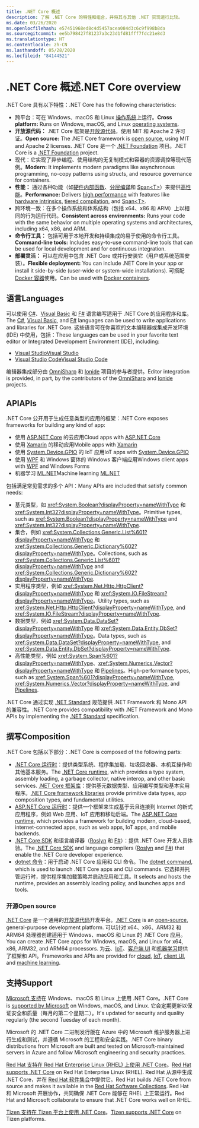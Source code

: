 ```yaml
---
title: .NET Core 概述
description: 了解 .NET Core 的特性和组合，并将其与其他 .NET 实现进行比较。
ms.date: 03/26/2020
ms.openlocfilehash: e57451968ed8c4d5457acea084d3c6c9f998b8da
ms.sourcegitcommit: ee5b798427f81237a3c23d1fd81fff7fdc21e8d3
ms.translationtype: HT
ms.contentlocale: zh-CN
ms.lasthandoff: 05/28/2020
ms.locfileid: "84144521"
---
```

# <a name="net-core-overview"></a><span data-ttu-id="d8f40-103">.NET Core 概述</span><span class="sxs-lookup"><span data-stu-id="d8f40-103">.NET Core overview</span></span>

<span data-ttu-id="d8f40-104">.NET Core 具有以下特性：</span><span class="sxs-lookup"><span data-stu-id="d8f40-104">.NET Core has the following characteristics:</span></span>

- <span data-ttu-id="d8f40-105">跨平台：可在 Windows、macOS 和 Linux [操作系统](https://github.com/dotnet/core/blob/master/os-lifecycle-policy.md)上运行。</span><span class="sxs-lookup"><span data-stu-id="d8f40-105">**Cross platform:** Runs on Windows, macOS, and Linux [operating systems](https://github.com/dotnet/core/blob/master/os-lifecycle-policy.md).</span></span>
- <span data-ttu-id="d8f40-106">**开放源代码：** .NET Core 框架是[开放源代码](https://github.com/dotnet/core)，使用 MIT 和 Apache 2 许可证。</span><span class="sxs-lookup"><span data-stu-id="d8f40-106">**Open source:** The .NET Core framework is [open source](https://github.com/dotnet/core), using MIT and Apache 2 licenses.</span></span> <span data-ttu-id="d8f40-107">.NET Core 是一个 [.NET Foundation](https://dotnetfoundation.org/) 项目。</span><span class="sxs-lookup"><span data-stu-id="d8f40-107">.NET Core is a [.NET Foundation](https://dotnetfoundation.org/) project.</span></span>
- <span data-ttu-id="d8f40-108">现代：它实现了异步编程、使用结构的无复制模式和容器的资源调控等现代范例。</span><span class="sxs-lookup"><span data-stu-id="d8f40-108">**Modern:** It implements modern paradigms like asynchronous programming, no-copy patterns using structs, and resource governance for containers.</span></span>
- <span data-ttu-id="d8f40-109">**性能：** 通过各种功能（如[硬件内部函数](https://devblogs.microsoft.com/dotnet/hardware-intrinsics-in-net-core/)、[分层编译](https://github.com/dotnet/coreclr/blob/master/Documentation/design-docs/tiered-compilation.md)和 [Span\<T>](../standard/memory-and-spans/index.md)）来提供[高性能](https://devblogs.microsoft.com/dotnet/performance-improvements-in-net-core-3-0/)。</span><span class="sxs-lookup"><span data-stu-id="d8f40-109">**Performance:**  Delivers [high performance](https://devblogs.microsoft.com/dotnet/performance-improvements-in-net-core-3-0/) with features like [hardware intrinsics](https://devblogs.microsoft.com/dotnet/hardware-intrinsics-in-net-core/), [tiered compilation](https://github.com/dotnet/coreclr/blob/master/Documentation/design-docs/tiered-compilation.md), and [Span\<T>](../standard/memory-and-spans/index.md).</span></span>
- <span data-ttu-id="d8f40-110">跨环境一致：在多个操作系统和体系结构（包括 x64、x86 和 ARM）上以相同的行为运行代码。</span><span class="sxs-lookup"><span data-stu-id="d8f40-110">**Consistent across environments:** Runs your code with the same behavior on multiple operating systems and architectures, including x64, x86, and ARM.</span></span>
- <span data-ttu-id="d8f40-111">**命令行工具：** 包括可用于本地开发和持续集成的易于使用的命令行工具。</span><span class="sxs-lookup"><span data-stu-id="d8f40-111">**Command-line tools:**  Includes easy-to-use command-line tools that can be used for local development and for continuous integration.</span></span>
- <span data-ttu-id="d8f40-112">**部署灵活：** 可以在应用中包含 .NET Core 或并行安装它（用户或系统范围安装）。</span><span class="sxs-lookup"><span data-stu-id="d8f40-112">**Flexible deployment:** You can include .NET Core in your app or install it side-by-side (user-wide or system-wide installations).</span></span> <span data-ttu-id="d8f40-113">可搭配 [Docker 容器](docker/introduction.md)使用。</span><span class="sxs-lookup"><span data-stu-id="d8f40-113">Can be used with [Docker containers](docker/introduction.md).</span></span>

## <a name="languages"></a><span data-ttu-id="d8f40-114">语言</span><span class="sxs-lookup"><span data-stu-id="d8f40-114">Languages</span></span>

<span data-ttu-id="d8f40-115">可以使用 [C#](../csharp/index.yml)、[Visual Basic](../visual-basic/index.yml) 和 [F#](../fsharp/index.yml) 语言编写适用于 .NET Core 的应用程序和库。</span><span class="sxs-lookup"><span data-stu-id="d8f40-115">The [C#](../csharp/index.yml), [Visual Basic](../visual-basic/index.yml), and [F#](../fsharp/index.yml) languages can be used to write applications and libraries for .NET Core.</span></span> <span data-ttu-id="d8f40-116">这些语言可在你喜欢的文本编辑器或集成开发环境 (IDE) 中使用，包括：</span><span class="sxs-lookup"><span data-stu-id="d8f40-116">These languages can be used in your favorite text editor or Integrated Development Environment (IDE), including:</span></span>

- [<span data-ttu-id="d8f40-117">Visual Studio</span><span class="sxs-lookup"><span data-stu-id="d8f40-117">Visual Studio</span></span>](https://visualstudio.microsoft.com/vs/?utm_medium=microsoft&utm_source=docs.microsoft.com&utm_campaign=inline+link)
- [<span data-ttu-id="d8f40-118">Visual Studio Code</span><span class="sxs-lookup"><span data-stu-id="d8f40-118">Visual Studio Code</span></span>](https://code.visualstudio.com/download)

<span data-ttu-id="d8f40-119">编辑器集成部分由 [OmniSharp](https://www.omnisharp.net/) 和 [Ionide](https://ionide.io) 项目的参与者提供。</span><span class="sxs-lookup"><span data-stu-id="d8f40-119">Editor integration is provided, in part, by the contributors of the [OmniSharp](https://www.omnisharp.net/) and [Ionide](https://ionide.io) projects.</span></span>

## <a name="apis"></a><span data-ttu-id="d8f40-120">API</span><span class="sxs-lookup"><span data-stu-id="d8f40-120">APIs</span></span>

<span data-ttu-id="d8f40-121">.NET Core 公开用于生成任意类型的应用的框架：</span><span class="sxs-lookup"><span data-stu-id="d8f40-121">.NET Core exposes frameworks for building any kind of app:</span></span>

* <span data-ttu-id="d8f40-122">使用 [ASP.NET Core](/aspnet/core/) 的云应用</span><span class="sxs-lookup"><span data-stu-id="d8f40-122">Cloud apps with [ASP.NET Core](/aspnet/core/)</span></span>
* <span data-ttu-id="d8f40-123">使用 [Xamarin](/xamarin) 的移动应用</span><span class="sxs-lookup"><span data-stu-id="d8f40-123">Mobile apps with [Xamarin](/xamarin)</span></span>
* <span data-ttu-id="d8f40-124">使用 [System.Device.GPIO](https://docs.microsoft.com/archive/msdn-magazine/2019/august/net-core-cross-platform-iot-programming-with-net-core-3-0) 的 IoT 应用</span><span class="sxs-lookup"><span data-stu-id="d8f40-124">IoT apps with [System.Device.GPIO](https://docs.microsoft.com/archive/msdn-magazine/2019/august/net-core-cross-platform-iot-programming-with-net-core-3-0)</span></span>
* <span data-ttu-id="d8f40-125">使用 [WPF](../desktop-wpf/overview/index.md) 和 Windows 窗体的 Windows 客户端应用</span><span class="sxs-lookup"><span data-stu-id="d8f40-125">Windows client apps with [WPF](../desktop-wpf/overview/index.md) and Windows Forms</span></span>
* <span data-ttu-id="d8f40-126">机器学习 [ML.NET](../machine-learning/index.yml)</span><span class="sxs-lookup"><span data-stu-id="d8f40-126">Machine learning [ML.NET](../machine-learning/index.yml)</span></span>

<span data-ttu-id="d8f40-127">包括满足常见需求的多个 API：</span><span class="sxs-lookup"><span data-stu-id="d8f40-127">Many APIs are included that satisfy common needs:</span></span>

- <span data-ttu-id="d8f40-128">基元类型，如 <xref:System.Boolean?displayProperty=nameWithType> 和 <xref:System.Int32?displayProperty=nameWithType>。</span><span class="sxs-lookup"><span data-stu-id="d8f40-128">Primitive types, such as <xref:System.Boolean?displayProperty=nameWithType> and <xref:System.Int32?displayProperty=nameWithType>.</span></span>
- <span data-ttu-id="d8f40-129">集合，例如 <xref:System.Collections.Generic.List%601?displayProperty=nameWithType> 和 <xref:System.Collections.Generic.Dictionary%602?displayProperty=nameWithType>。</span><span class="sxs-lookup"><span data-stu-id="d8f40-129">Collections, such as <xref:System.Collections.Generic.List%601?displayProperty=nameWithType> and <xref:System.Collections.Generic.Dictionary%602?displayProperty=nameWithType>.</span></span>
- <span data-ttu-id="d8f40-130">实用程序类型，例如 <xref:System.Net.Http.HttpClient?displayProperty=nameWithType> 和 <xref:System.IO.FileStream?displayProperty=nameWithType>。</span><span class="sxs-lookup"><span data-stu-id="d8f40-130">Utility types, such as <xref:System.Net.Http.HttpClient?displayProperty=nameWithType>, and <xref:System.IO.FileStream?displayProperty=nameWithType>.</span></span>
- <span data-ttu-id="d8f40-131">数据类型，例如 <xref:System.Data.DataSet?displayProperty=nameWithType> 和 <xref:System.Data.Entity.DbSet?displayProperty=nameWithType>。</span><span class="sxs-lookup"><span data-stu-id="d8f40-131">Data types, such as <xref:System.Data.DataSet?displayProperty=nameWithType>, and <xref:System.Data.Entity.DbSet?displayProperty=nameWithType>.</span></span>
- <span data-ttu-id="d8f40-132">高性能类型，例如 <xref:System.Span%601?displayProperty=nameWithType>、<xref:System.Numerics.Vector?displayProperty=nameWithType> 和 [Pipelines](../standard/io/pipelines.md)。</span><span class="sxs-lookup"><span data-stu-id="d8f40-132">High-performance types, such as <xref:System.Span%601?displayProperty=nameWithType>, <xref:System.Numerics.Vector?displayProperty=nameWithType>, and [Pipelines](../standard/io/pipelines.md).</span></span>

<span data-ttu-id="d8f40-133">.NET Core 通过实现 [.NET Standard](../standard/net-standard.md) 规范提供 .NET Framework 和 Mono API 的兼容性。</span><span class="sxs-lookup"><span data-stu-id="d8f40-133">.NET Core provides compatibility with .NET Framework and Mono APIs by implementing the [.NET Standard](../standard/net-standard.md) specification.</span></span>

## <a name="composition"></a><span data-ttu-id="d8f40-134">撰写</span><span class="sxs-lookup"><span data-stu-id="d8f40-134">Composition</span></span>

<span data-ttu-id="d8f40-135">.NET Core 包括以下部分：</span><span class="sxs-lookup"><span data-stu-id="d8f40-135">.NET Core is composed of the following parts:</span></span>

- <span data-ttu-id="d8f40-136">[.NET Core 运行时](https://github.com/dotnet/runtime/tree/master/src/coreclr)：提供类型系统、程序集加载、垃圾回收器、本机互操作和其他基本服务。</span><span class="sxs-lookup"><span data-stu-id="d8f40-136">The [.NET Core runtime](https://github.com/dotnet/runtime/tree/master/src/coreclr), which provides a type system, assembly loading, a garbage collector, native interop, and other basic services.</span></span> <span data-ttu-id="d8f40-137">[.NET Core 框架库](https://github.com/dotnet/runtime/tree/master/src/libraries)：提供基元数据类型、应用编写类型和基本实用程序。</span><span class="sxs-lookup"><span data-stu-id="d8f40-137">[.NET Core framework libraries](https://github.com/dotnet/runtime/tree/master/src/libraries) provide primitive data types, app composition types, and fundamental utilities.</span></span>
- <span data-ttu-id="d8f40-138">[ASP.NET Core 运行时](https://github.com/dotnet/aspnetcore)：提供一个框架来生成基于云且连接到 Internet 的新式应用程序，例如 Web 应用、IoT 应用和移动后端。</span><span class="sxs-lookup"><span data-stu-id="d8f40-138">The [ASP.NET Core runtime](https://github.com/dotnet/aspnetcore), which provides a framework for building modern, cloud-based, internet-connected apps, such as web apps, IoT apps, and mobile backends.</span></span>
- <span data-ttu-id="d8f40-139">[.NET Core SDK](https://github.com/dotnet/sdk) 和语言编译器（[Roslyn](https://github.com/dotnet/roslyn) 和 [F#](https://github.com/microsoft/visualfsharp)）：提供 .NET Core 开发人员体验。</span><span class="sxs-lookup"><span data-stu-id="d8f40-139">The [.NET Core SDK](https://github.com/dotnet/sdk) and language compilers ([Roslyn](https://github.com/dotnet/roslyn) and [F#](https://github.com/microsoft/visualfsharp)) that enable the .NET Core developer experience.</span></span>
- <span data-ttu-id="d8f40-140">[dotnet 命令](./tools/dotnet.md)：用于启动 .NET Core 应用和 CLI 命令。</span><span class="sxs-lookup"><span data-stu-id="d8f40-140">The [dotnet command](./tools/dotnet.md), which is used to launch .NET Core apps and CLI commands.</span></span> <span data-ttu-id="d8f40-141">它选择并托管运行时，提供程序集加载策略并启动应用和工具。</span><span class="sxs-lookup"><span data-stu-id="d8f40-141">It selects and hosts the runtime, provides an assembly loading policy, and launches apps and tools.</span></span>

### <a name="open-source"></a><span data-ttu-id="d8f40-142">开源</span><span class="sxs-lookup"><span data-stu-id="d8f40-142">Open source</span></span>

<span data-ttu-id="d8f40-143">[.NET Core](about.md) 是一个通用的[开放源代码](https://github.com/dotnet/runtime/blob/master/LICENSE.TXT)开发平台。</span><span class="sxs-lookup"><span data-stu-id="d8f40-143">[.NET Core](about.md) is an [open-source](https://github.com/dotnet/runtime/blob/master/LICENSE.TXT), general-purpose development platform.</span></span> <span data-ttu-id="d8f40-144">可以针对 x64、x86、ARM32 和 ARM64 处理器创建适用于 Windows、macOS 和 Linux 的 .NET Core 应用。</span><span class="sxs-lookup"><span data-stu-id="d8f40-144">You can create .NET Core apps for Windows, macOS, and Linux for x64, x86, ARM32, and ARM64 processors.</span></span> <span data-ttu-id="d8f40-145">为[云](/aspnet/core/)、[IoT](https://docs.microsoft.com/archive/msdn-magazine/2019/august/net-core-cross-platform-iot-programming-with-net-core-3-0)、[客户端 UI](../desktop-wpf/overview/index.md) 和[机器学习](../machine-learning/index.yml)提供了框架和 API。</span><span class="sxs-lookup"><span data-stu-id="d8f40-145">Frameworks and APIs are provided for [cloud](/aspnet/core/), [IoT](https://docs.microsoft.com/archive/msdn-magazine/2019/august/net-core-cross-platform-iot-programming-with-net-core-3-0), [client UI](../desktop-wpf/overview/index.md), and [machine learning](../machine-learning/index.yml).</span></span>

## <a name="support"></a><span data-ttu-id="d8f40-146">支持</span><span class="sxs-lookup"><span data-stu-id="d8f40-146">Support</span></span>

<span data-ttu-id="d8f40-147">[Microsoft 支持](https://dotnet.microsoft.com/platform/support/policy)在 Windows、macOS 和 Linux 上使用 .NET Core。</span><span class="sxs-lookup"><span data-stu-id="d8f40-147">.NET Core is [supported by Microsoft](https://dotnet.microsoft.com/platform/support/policy) on Windows, macOS, and Linux.</span></span> <span data-ttu-id="d8f40-148">它会定期更新以保证安全和质量（每月的第二个星期二）。</span><span class="sxs-lookup"><span data-stu-id="d8f40-148">It's updated for security and quality regularly (the second Tuesday of each month).</span></span>

<span data-ttu-id="d8f40-149">Microsoft 的 .NET Core 二进制发行版在 Azure 中的 Microsoft 维护服务器上进行生成和测试，并遵循 Microsoft 的工程和安全实践。</span><span class="sxs-lookup"><span data-stu-id="d8f40-149">.NET Core binary distributions from Microsoft are built and tested on Microsoft-maintained servers in Azure and follow Microsoft engineering and security practices.</span></span>

<span data-ttu-id="d8f40-150">[Red Hat 支持在 Red Hat Enterprise Linux (RHEL) 上使用 .NET Core](https://developers.redhat.com/topics/dotnet/)。</span><span class="sxs-lookup"><span data-stu-id="d8f40-150">[Red Hat supports .NET Core](https://developers.redhat.com/topics/dotnet/) on Red Hat Enterprise Linux (RHEL).</span></span> <span data-ttu-id="d8f40-151">Red Hat 从源中生成 .NET Core，并在 [Red Hat 软件集合](https://developers.redhat.com/products/softwarecollections/overview/)中提供它。</span><span class="sxs-lookup"><span data-stu-id="d8f40-151">Red Hat builds .NET Core from source and makes it available in the [Red Hat Software Collections](https://developers.redhat.com/products/softwarecollections/overview/).</span></span> <span data-ttu-id="d8f40-152">Red Hat 和 Microsoft 开展协作，共同确保 .NET Core 能够在 RHEL 上正常运行。</span><span class="sxs-lookup"><span data-stu-id="d8f40-152">Red Hat and Microsoft collaborate to ensure that .NET Core works well on RHEL.</span></span>

<span data-ttu-id="d8f40-153">[Tizen 支持在 Tizen 平台上使用 .NET Core](https://developer.tizen.org/development/training/.net-application)。</span><span class="sxs-lookup"><span data-stu-id="d8f40-153">[Tizen supports .NET Core](https://developer.tizen.org/development/training/.net-application) on Tizen platforms.</span></span>
